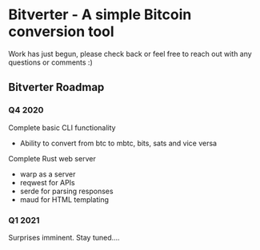 #  Bitverter - A simple Bitcoin conversion tool


Work has just begun, please check back or feel free to reach out with any questions or comments :)

## Bitverter Roadmap

### Q4 2020

Complete basic CLI functionality
*	Ability to convert from btc to mbtc, bits, sats and vice versa

Complete Rust web server
*	warp as a server
*	reqwest for APIs
*	serde for parsing responses
*	maud for HTML templating

### Q1 2021

Surprises imminent.  Stay tuned....
